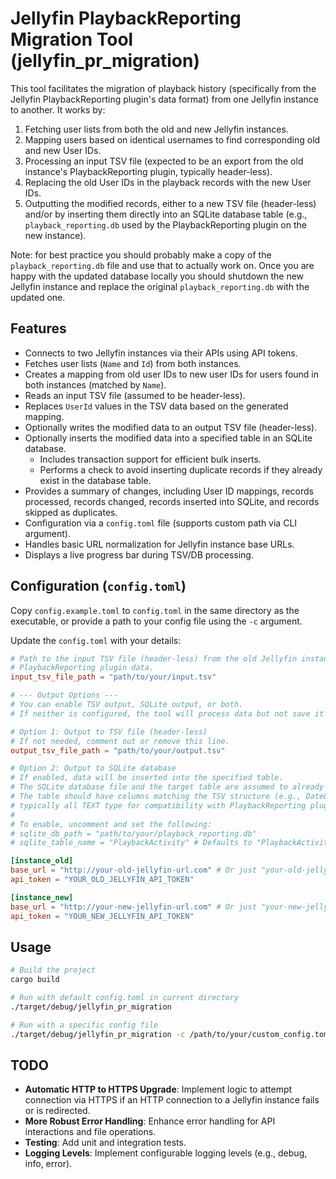 # Jellyfin PlaybackReporting Migration Tool (jellyfin_pr_migration)

This tool facilitates the migration of playback history (specifically from the Jellyfin PlaybackReporting plugin's data format) from one Jellyfin instance to another. It works by:
1. Fetching user lists from both the old and new Jellyfin instances.
2. Mapping users based on identical usernames to find corresponding old and new User IDs.
3. Processing an input TSV file (expected to be an export from the old instance's PlaybackReporting plugin, typically header-less).
4. Replacing the old User IDs in the playback records with the new User IDs.
5. Outputting the modified records, either to a new TSV file (header-less) and/or by inserting them directly into an SQLite database table (e.g., `playback_reporting.db` used by the PlaybackReporting plugin on the new instance).

Note: for best practice you should probably make a copy of the `playback_reporting.db` file and use that to actually work on. Once you are happy with the updated database locally you should shutdown the new Jellyfin instance and replace the original `playback_reporting.db` with the updated one.

## Features

*   Connects to two Jellyfin instances via their APIs using API tokens.
*   Fetches user lists (`Name` and `Id`) from both instances.
*   Creates a mapping from old user IDs to new user IDs for users found in both instances (matched by `Name`).
*   Reads an input TSV file (assumed to be header-less).
*   Replaces `UserId` values in the TSV data based on the generated mapping.
*   Optionally writes the modified data to an output TSV file (header-less).
*   Optionally inserts the modified data into a specified table in an SQLite database.
    *   Includes transaction support for efficient bulk inserts.
    *   Performs a check to avoid inserting duplicate records if they already exist in the database table.
*   Provides a summary of changes, including User ID mappings, records processed, records changed, records inserted into SQLite, and records skipped as duplicates.
*   Configuration via a `config.toml` file (supports custom path via CLI argument).
*   Handles basic URL normalization for Jellyfin instance base URLs.
*   Displays a live progress bar during TSV/DB processing.

## Configuration (`config.toml`)

Copy `config.example.toml` to `config.toml` in the same directory as the executable, or provide a path to your config file using the `-c` argument.

Update the `config.toml` with your details:

```toml
# Path to the input TSV file (header-less) from the old Jellyfin instance's
# PlaybackReporting plugin data.
input_tsv_file_path = "path/to/your/input.tsv"

# --- Output Options ---
# You can enable TSV output, SQLite output, or both.
# If neither is configured, the tool will process data but not save it anywhere.

# Option 1: Output to TSV file (header-less)
# If not needed, comment out or remove this line.
output_tsv_file_path = "path/to/your/output.tsv"

# Option 2: Output to SQLite database
# If enabled, data will be inserted into the specified table.
# The SQLite database file and the target table are assumed to already exist.
# The table should have columns matching the TSV structure (e.g., DateCreated, UserId, etc.),
# typically all TEXT type for compatibility with PlaybackReporting plugin's schema.
#
# To enable, uncomment and set the following:
# sqlite_db_path = "path/to/your/playback_reporting.db"
# sqlite_table_name = "PlaybackActivity" # Defaults to "PlaybackActivity" if not specified

[instance_old]
base_url = "http://your-old-jellyfin-url.com" # Or just "your-old-jellyfin-url.com:8096"
api_token = "YOUR_OLD_JELLYFIN_API_TOKEN"

[instance_new]
base_url = "http://your-new-jellyfin-url.com" # Or just "your-new-jellyfin-url.com:8096"
api_token = "YOUR_NEW_JELLYFIN_API_TOKEN"
```

## Usage

```bash
# Build the project
cargo build

# Run with default config.toml in current directory
./target/debug/jellyfin_pr_migration

# Run with a specific config file
./target/debug/jellyfin_pr_migration -c /path/to/your/custom_config.toml
```

## TODO

*   **Automatic HTTP to HTTPS Upgrade**: Implement logic to attempt connection via HTTPS if an HTTP connection to a Jellyfin instance fails or is redirected.
*   **More Robust Error Handling**: Enhance error handling for API interactions and file operations.
*   **Testing**: Add unit and integration tests.
*   **Logging Levels**: Implement configurable logging levels (e.g., debug, info, error).
